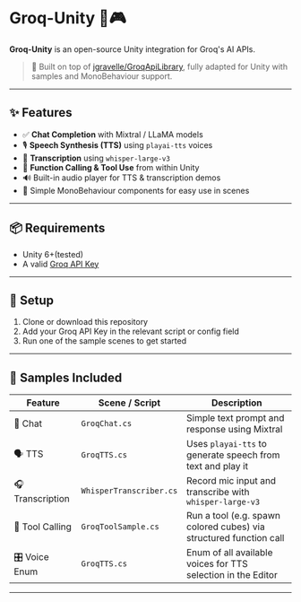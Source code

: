 # Groq-Unity 🧠🎮

**Groq-Unity** is an open-source Unity integration for Groq's AI APIs.

> 🚀 Built on top of [jgravelle/GroqApiLibrary](https://github.com/jgravelle/GroqApiLibrary), fully adapted for Unity with samples and MonoBehaviour support.

---

## ✨ Features

- ✅ **Chat Completion** with Mixtral / LLaMA models
- 🎙️ **Speech Synthesis (TTS)** using `playai-tts` voices
- 🧾 **Transcription** using `whisper-large-v3`
- 🧮 **Function Calling & Tool Use** from within Unity
- 🔊 Built-in audio player for TTS & transcription demos
- 🔧 Simple MonoBehaviour components for easy use in scenes

---

## 📦 Requirements

- Unity 6+(tested)
- A valid [Groq API Key](https://console.groq.com/)

---

## 🔧 Setup

1. Clone or download this repository
2. Add your Groq API Key in the relevant script or config field
3. Run one of the sample scenes to get started

---

## 🧪 Samples Included

| Feature        | Scene / Script                    | Description |
|----------------|-----------------------------------|-------------|
| 🔡 Chat         | `GroqChat.cs`                     | Simple text prompt and response using Mixtral |
| 🗣️ TTS           | `GroqTTS.cs`                      | Uses `playai-tts` to generate speech from text and play it |
| 🎧 Transcription| `WhisperTranscriber.cs`          | Record mic input and transcribe with `whisper-large-v3` |
| 🧰 Tool Calling | `GroqToolSample.cs`              | Run a tool (e.g. spawn colored cubes) via structured function call |
| 🎛️ Voice Enum   | `GroqTTS.cs`                 | Enum of all available voices for TTS selection in the Editor |

---

